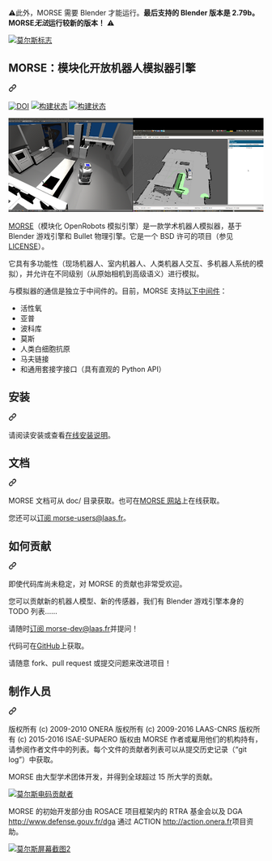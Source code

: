 <div class="Box-sc-g0xbh4-0 bJMeLZ js-snippet-clipboard-copy-unpositioned" data-hpc="true"><article class="markdown-body entry-content container-lg" itemprop="text"> 
<p dir="auto"><g-emoji class="g-emoji" alias="warning"><font style="vertical-align: inherit;"><font style="vertical-align: inherit;">⚠️</font></font></g-emoji><font style="vertical-align: inherit;"><font style="vertical-align: inherit;">此外，MORSE 需要 Blender 才能运行。</font></font><strong><font style="vertical-align: inherit;"><font style="vertical-align: inherit;">最后支持的 Blender 版本是 2.79b。 MORSE</font></font><em><font style="vertical-align: inherit;"><font style="vertical-align: inherit;">无法</font></font></em><font style="vertical-align: inherit;"><font style="vertical-align: inherit;">运行较新的版本！</font></font></strong> <g-emoji class="g-emoji" alias="warning"><font style="vertical-align: inherit;"><font style="vertical-align: inherit;">⚠️</font></font></g-emoji></p>
<p dir="auto"><a target="_blank" rel="noopener noreferrer" href="https://github.com/morse-simulator/morse/blob/master/doc/media/morse-logo.png"><img src="https://github.com/morse-simulator/morse/raw/master/doc/media/morse-logo.png" alt="莫尔斯标志" style="max-width: 100%;"></a></p>
<div class="markdown-heading" dir="auto"><h1 tabindex="-1" class="heading-element" dir="auto"><font style="vertical-align: inherit;"><font style="vertical-align: inherit;">MORSE：模块化开放机器人模拟器引擎</font></font></h1><a id="user-content-morse-the-modular-open-robots-simulator-engine" class="anchor" aria-label="永久链接：MORSE：模块化开放机器人模拟器引擎" href="#morse-the-modular-open-robots-simulator-engine"><svg class="octicon octicon-link" viewBox="0 0 16 16" version="1.1" width="16" height="16" aria-hidden="true"><path d="m7.775 3.275 1.25-1.25a3.5 3.5 0 1 1 4.95 4.95l-2.5 2.5a3.5 3.5 0 0 1-4.95 0 .751.751 0 0 1 .018-1.042.751.751 0 0 1 1.042-.018 1.998 1.998 0 0 0 2.83 0l2.5-2.5a2.002 2.002 0 0 0-2.83-2.83l-1.25 1.25a.751.751 0 0 1-1.042-.018.751.751 0 0 1-.018-1.042Zm-4.69 9.64a1.998 1.998 0 0 0 2.83 0l1.25-1.25a.751.751 0 0 1 1.042.018.751.751 0 0 1 .018 1.042l-1.25 1.25a3.5 3.5 0 1 1-4.95-4.95l2.5-2.5a3.5 3.5 0 0 1 4.95 0 .751.751 0 0 1-.018 1.042.751.751 0 0 1-1.042.018 1.998 1.998 0 0 0-2.83 0l-2.5 2.5a1.998 1.998 0 0 0 0 2.83Z"></path></svg></a></div>
<p dir="auto"><a href="http://dx.doi.org/10.5281/zenodo.45965" rel="nofollow"><img src="https://camo.githubusercontent.com/242726fca45136735af4a2096affb16747a0aa770dc0d4cd544701454636513e/68747470733a2f2f7a656e6f646f2e6f72672f62616467652f646f692f31302e353238312f7a656e6f646f2e34353936352e737667" alt="DOI" data-canonical-src="https://zenodo.org/badge/doi/10.5281/zenodo.45965.svg" style="max-width: 100%;"></a> <a href="https://travis-ci.org/morse-simulator/morse" rel="nofollow"><img src="https://camo.githubusercontent.com/bd61791fc889fbb9778154ca9a104e9c7fd322426d66e43b7306ef7afdade5e8/68747470733a2f2f7472617669732d63692e6f72672f6d6f7273652d73696d756c61746f722f6d6f7273652e706e673f6272616e63683d6d6173746572" alt="构建状态" data-canonical-src="https://travis-ci.org/morse-simulator/morse.png?branch=master" style="max-width: 100%;"></a> <a href="https://ci.appveyor.com/api/projects/status/github/morse-simulator/morse" rel="nofollow"><img src="https://camo.githubusercontent.com/ab264bbb1199563227e8d26ec2d05b117b5c4b4fd111e4d7a24da582d6adf58e/68747470733a2f2f63692e6170707665796f722e636f6d2f6170692f70726f6a656374732f7374617475732f6769746875622f6d6f7273652d73696d756c61746f722f6d6f7273653f6272616e63683d6d6173746572" alt="构建状态" data-canonical-src="https://ci.appveyor.com/api/projects/status/github/morse-simulator/morse?branch=master" style="max-width: 100%;"></a></p>
<p dir="auto"><a target="_blank" rel="noopener noreferrer" href="https://github.com/morse-simulator/morse/blob/master/doc/media/morse_ros_navigation.png"><img src="https://github.com/morse-simulator/morse/raw/master/doc/media/morse_ros_navigation.png" alt="莫尔斯屏幕截图1" style="max-width: 100%;"></a></p>
<p dir="auto"><a href="http://morse-simulator.github.io/" rel="nofollow"><font style="vertical-align: inherit;"><font style="vertical-align: inherit;">MORSE</font></font></a><font style="vertical-align: inherit;"><font style="vertical-align: inherit;">（模块化 OpenRobots 模拟引擎）是一款学术机器人模拟器，基于 Blender 游戏引擎和 Bullet 物理引擎。它是一个 BSD 许可的项目（参见</font></font><a href="/morse-simulator/morse/blob/master/LICENSE"><font style="vertical-align: inherit;"><font style="vertical-align: inherit;">LICENSE</font></font></a><font style="vertical-align: inherit;"><font style="vertical-align: inherit;">）。</font></font></p>
<p dir="auto"><font style="vertical-align: inherit;"><font style="vertical-align: inherit;">它具有多功能性（现场机器人、室内机器人、人类机器人交互、多机器人系统的模拟），并允许在不同级别（从原始相机到高级语义）进行模拟。</font></font></p>
<p dir="auto"><font style="vertical-align: inherit;"><font style="vertical-align: inherit;">与模拟器的通信是独立于中间件的。目前，MORSE 支持</font></font><a href="http://www.openrobots.org/morse/doc/latest/user/integration.html" rel="nofollow"><font style="vertical-align: inherit;"><font style="vertical-align: inherit;">以下中间件</font></font></a><font style="vertical-align: inherit;"><font style="vertical-align: inherit;">：</font></font></p>
<ul dir="auto">
<li><font style="vertical-align: inherit;"><font style="vertical-align: inherit;">活性氧</font></font></li>
<li><font style="vertical-align: inherit;"><font style="vertical-align: inherit;">亚普</font></font></li>
<li><font style="vertical-align: inherit;"><font style="vertical-align: inherit;">波科库</font></font></li>
<li><font style="vertical-align: inherit;"><font style="vertical-align: inherit;">莫斯</font></font></li>
<li><font style="vertical-align: inherit;"><font style="vertical-align: inherit;">人类白细胞抗原</font></font></li>
<li><font style="vertical-align: inherit;"><font style="vertical-align: inherit;">马夫链接</font></font></li>
<li><font style="vertical-align: inherit;"><font style="vertical-align: inherit;">和通用套接字接口（具有直观的 Python API）</font></font></li>
</ul>
<div class="markdown-heading" dir="auto"><h2 tabindex="-1" class="heading-element" dir="auto"><font style="vertical-align: inherit;"><font style="vertical-align: inherit;">安装</font></font></h2><a id="user-content-installation" class="anchor" aria-label="永久链接：安装" href="#installation"><svg class="octicon octicon-link" viewBox="0 0 16 16" version="1.1" width="16" height="16" aria-hidden="true"><path d="m7.775 3.275 1.25-1.25a3.5 3.5 0 1 1 4.95 4.95l-2.5 2.5a3.5 3.5 0 0 1-4.95 0 .751.751 0 0 1 .018-1.042.751.751 0 0 1 1.042-.018 1.998 1.998 0 0 0 2.83 0l2.5-2.5a2.002 2.002 0 0 0-2.83-2.83l-1.25 1.25a.751.751 0 0 1-1.042-.018.751.751 0 0 1-.018-1.042Zm-4.69 9.64a1.998 1.998 0 0 0 2.83 0l1.25-1.25a.751.751 0 0 1 1.042.018.751.751 0 0 1 .018 1.042l-1.25 1.25a3.5 3.5 0 1 1-4.95-4.95l2.5-2.5a3.5 3.5 0 0 1 4.95 0 .751.751 0 0 1-.018 1.042.751.751 0 0 1-1.042.018 1.998 1.998 0 0 0-2.83 0l-2.5 2.5a1.998 1.998 0 0 0 0 2.83Z"></path></svg></a></div>
<p dir="auto"><font style="vertical-align: inherit;"><font style="vertical-align: inherit;">请阅读安装或查看</font></font><a href="http://www.openrobots.org/morse/doc/latest/user/installation.html" rel="nofollow"><font style="vertical-align: inherit;"><font style="vertical-align: inherit;">在线安装说明</font></font></a><font style="vertical-align: inherit;"><font style="vertical-align: inherit;">。</font></font></p>
<div class="markdown-heading" dir="auto"><h2 tabindex="-1" class="heading-element" dir="auto"><font style="vertical-align: inherit;"><font style="vertical-align: inherit;">文档</font></font></h2><a id="user-content-documentation" class="anchor" aria-label="永久链接：文档" href="#documentation"><svg class="octicon octicon-link" viewBox="0 0 16 16" version="1.1" width="16" height="16" aria-hidden="true"><path d="m7.775 3.275 1.25-1.25a3.5 3.5 0 1 1 4.95 4.95l-2.5 2.5a3.5 3.5 0 0 1-4.95 0 .751.751 0 0 1 .018-1.042.751.751 0 0 1 1.042-.018 1.998 1.998 0 0 0 2.83 0l2.5-2.5a2.002 2.002 0 0 0-2.83-2.83l-1.25 1.25a.751.751 0 0 1-1.042-.018.751.751 0 0 1-.018-1.042Zm-4.69 9.64a1.998 1.998 0 0 0 2.83 0l1.25-1.25a.751.751 0 0 1 1.042.018.751.751 0 0 1 .018 1.042l-1.25 1.25a3.5 3.5 0 1 1-4.95-4.95l2.5-2.5a3.5 3.5 0 0 1 4.95 0 .751.751 0 0 1-.018 1.042.751.751 0 0 1-1.042.018 1.998 1.998 0 0 0-2.83 0l-2.5 2.5a1.998 1.998 0 0 0 0 2.83Z"></path></svg></a></div>
<p dir="auto"><font style="vertical-align: inherit;"><font style="vertical-align: inherit;">MORSE 文档可从 doc/ 目录获取。也可在</font></font><a href="http://www.openrobots.org/morse/doc" rel="nofollow"><font style="vertical-align: inherit;"><font style="vertical-align: inherit;">MORSE 网站</font></font></a><font style="vertical-align: inherit;"><font style="vertical-align: inherit;">上在线获取。</font></font></p>
<p dir="auto"><font style="vertical-align: inherit;"><font style="vertical-align: inherit;">您还可以</font></font><a href="https://sympa.laas.fr/sympa/subscribe/morse-users" rel="nofollow"><font style="vertical-align: inherit;"><font style="vertical-align: inherit;">订阅 morse-users@laas.fr</font></font></a><font style="vertical-align: inherit;"><font style="vertical-align: inherit;">。</font></font></p>
<div class="markdown-heading" dir="auto"><h2 tabindex="-1" class="heading-element" dir="auto"><font style="vertical-align: inherit;"><font style="vertical-align: inherit;">如何贡献</font></font></h2><a id="user-content-how-to-contribute" class="anchor" aria-label="永久链接：如何贡献" href="#how-to-contribute"><svg class="octicon octicon-link" viewBox="0 0 16 16" version="1.1" width="16" height="16" aria-hidden="true"><path d="m7.775 3.275 1.25-1.25a3.5 3.5 0 1 1 4.95 4.95l-2.5 2.5a3.5 3.5 0 0 1-4.95 0 .751.751 0 0 1 .018-1.042.751.751 0 0 1 1.042-.018 1.998 1.998 0 0 0 2.83 0l2.5-2.5a2.002 2.002 0 0 0-2.83-2.83l-1.25 1.25a.751.751 0 0 1-1.042-.018.751.751 0 0 1-.018-1.042Zm-4.69 9.64a1.998 1.998 0 0 0 2.83 0l1.25-1.25a.751.751 0 0 1 1.042.018.751.751 0 0 1 .018 1.042l-1.25 1.25a3.5 3.5 0 1 1-4.95-4.95l2.5-2.5a3.5 3.5 0 0 1 4.95 0 .751.751 0 0 1-.018 1.042.751.751 0 0 1-1.042.018 1.998 1.998 0 0 0-2.83 0l-2.5 2.5a1.998 1.998 0 0 0 0 2.83Z"></path></svg></a></div>
<p dir="auto"><font style="vertical-align: inherit;"><font style="vertical-align: inherit;">即使代码库尚未稳定，对 MORSE 的贡献也非常受欢迎。</font></font></p>
<p dir="auto"><font style="vertical-align: inherit;"><font style="vertical-align: inherit;">您可以贡献新的机器人模型、新的传感器，我们有 Blender 游戏引擎本身的 TODO 列表......</font></font></p>
<p dir="auto"><font style="vertical-align: inherit;"><font style="vertical-align: inherit;">请随时</font></font><a href="https://sympa.laas.fr/sympa/subscribe/morse-dev" rel="nofollow"><font style="vertical-align: inherit;"><font style="vertical-align: inherit;">订阅 morse-dev@laas.fr</font></font></a><font style="vertical-align: inherit;"><font style="vertical-align: inherit;">并提问！</font></font></p>
<p dir="auto"><font style="vertical-align: inherit;"><font style="vertical-align: inherit;">代码可在</font></font><a href="https://github.com/morse-simulator/morse"><font style="vertical-align: inherit;"><font style="vertical-align: inherit;">GitHub</font></font></a><font style="vertical-align: inherit;"><font style="vertical-align: inherit;">上获取。</font></font></p>
<p dir="auto"><font style="vertical-align: inherit;"><font style="vertical-align: inherit;">请随意 fork、pull request 或提交问题来改进项目！</font></font></p>
<div class="markdown-heading" dir="auto"><h2 tabindex="-1" class="heading-element" dir="auto"><font style="vertical-align: inherit;"><font style="vertical-align: inherit;">制作人员</font></font></h2><a id="user-content-credits" class="anchor" aria-label="永久链接：学分" href="#credits"><svg class="octicon octicon-link" viewBox="0 0 16 16" version="1.1" width="16" height="16" aria-hidden="true"><path d="m7.775 3.275 1.25-1.25a3.5 3.5 0 1 1 4.95 4.95l-2.5 2.5a3.5 3.5 0 0 1-4.95 0 .751.751 0 0 1 .018-1.042.751.751 0 0 1 1.042-.018 1.998 1.998 0 0 0 2.83 0l2.5-2.5a2.002 2.002 0 0 0-2.83-2.83l-1.25 1.25a.751.751 0 0 1-1.042-.018.751.751 0 0 1-.018-1.042Zm-4.69 9.64a1.998 1.998 0 0 0 2.83 0l1.25-1.25a.751.751 0 0 1 1.042.018.751.751 0 0 1 .018 1.042l-1.25 1.25a3.5 3.5 0 1 1-4.95-4.95l2.5-2.5a3.5 3.5 0 0 1 4.95 0 .751.751 0 0 1-.018 1.042.751.751 0 0 1-1.042.018 1.998 1.998 0 0 0-2.83 0l-2.5 2.5a1.998 1.998 0 0 0 0 2.83Z"></path></svg></a></div>
<p dir="auto"><font style="vertical-align: inherit;"><font style="vertical-align: inherit;">版权所有 (c) 2009-2010 ONERA 版权所有 (c) 2009-2016 LAAS-CNRS 版权所有 (c) 2015-2016 ISAE-SUPAERO 版权由 MORSE 作者或雇用他们的机构持有，请参阅作者文件中的列表。每个文件的贡献者列表可以从提交历史记录（“git log”）中获取。</font></font></p>
<p dir="auto"><font style="vertical-align: inherit;"><font style="vertical-align: inherit;">MORSE 由大型学术团体开发，并得到全球超过 15 所大学的贡献。</font></font></p>
<p dir="auto"><a target="_blank" rel="noopener noreferrer" href="/morse-simulator/morse/blob/master/doc/media/contributors.png"><img src="/morse-simulator/morse/raw/master/doc/media/contributors.png" alt="莫尔斯电码贡献者" style="max-width: 100%;"></a></p>
<p dir="auto"><font style="vertical-align: inherit;"><font style="vertical-align: inherit;">MORSE 的初始开发部分由 ROSACE 项目框架内的 RTRA 基金会以及 DGA </font></font><a href="http://www.defense.gouv.fr/dga" rel="nofollow"><font style="vertical-align: inherit;"><font style="vertical-align: inherit;">http://www.defense.gouv.fr/dga</font></font></a><font style="vertical-align: inherit;"><font style="vertical-align: inherit;">
通过 ACTION </font></font><a href="http://action.onera.fr" rel="nofollow"><font style="vertical-align: inherit;"><font style="vertical-align: inherit;">http://action.onera.fr</font></font></a><font style="vertical-align: inherit;"><font style="vertical-align: inherit;">项目资助。</font></font></p>
<p dir="auto"><a target="_blank" rel="noopener noreferrer" href="/morse-simulator/morse/blob/master/doc/media/treasure.jpg"><img src="/morse-simulator/morse/raw/master/doc/media/treasure.jpg" alt="莫尔斯屏幕截图2" style="max-width: 100%;"></a></p>
</article></div>
